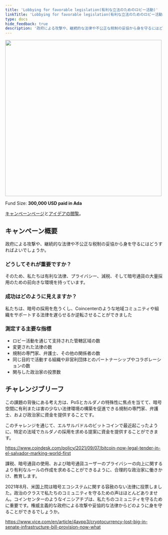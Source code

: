 ```yaml
---
title: 'Lobbying for favorable legislation(有利な立法のためのロビー活動)'
linkTitle: 'Lobbying for favorable legislation(有利な立法のためのロビー活動)'
type: docs
hide_feedback: true
description: '政府による攻撃や、継続的な法律や不公正な税制の妥協から身を守るにはどうすればよいでしょうか。'
---
```

<img src="https://cardano.ideascale.com/community-library/accounts/93/936143/Public/14-Lobbying-for-favorable-legislation-38d3c1.png" style="width:500px;height500px">

Fund Size: **300,000 USD paid in Ada**

[キャンペーンページ](https://cardano.ideascale.com/c/idea/381094)と[アイデアの閲覧](https://cardano.ideascale.com/c/campaigns/26446/stage/all/ideas/unspecified)。

## キャンペーン概要

政府による攻撃や、継続的な法律や不公正な税制の妥協から身を守るにはどうすればよいでしょうか。

### どうしてそれが重要ですか？

そのため、私たちは有利な法律、プライバシー、減税、そして暗号通貨の大量採用のための前向きな環境を持っています。

### 成功はどのように見えますか？

私たちは、暗号の採用を危うくし、Coincenterのような地域コミュニティや組織をサポートする法律を遅らせるか逆転させることができました

### 測定する主要な指標

- ロビー活動を通じて支持された管轄区域の数
- 変更された法律の数
- 規制の専門家、弁護士、その他の関係者の数
- 同じ目的で活動する組織や非営利団体とのパートナーシップやコラボレーションの数
- 関与した政治家の投票数

## チャレンジブリーフ

この課題の背後にある考え方は、PoSとカルダノの特殊性に焦点を当てて、暗号空間に有利または害の少ない法律環境の構築を促進できる規制の専門家、弁護士、および政治家に資金を提供することです。

このチャレンジを通じて、エルサルバドルのビットコインで最近起こったように、特定の法域でカルダノの採用を求める提案に資金を提供することができます。

https://www.coindesk.com/policy/2021/09/07/bitcoin-now-legal-tender-in-el-salvador-marking-world-first

課税、暗号通貨の使用、および暗号通貨ユーザーのプライバシーの向上に関するより有利なルールの作成を求めることができるように、合理的な政治家に働きかけ、教育します。

2021年8月、米国上院は暗号エコシステムに関する容赦のない法律に投票しました。政治のクラスで私たちのコミュニティを守るための声はほとんどありません。コインセンターのようなイニシアチブは、私たちのコミュニティを守るために重要です。権威主義的な政府による攻撃や妥協的な法律からどのように身を守ることができるでしょうか。

https://www.vice.com/en/article/4avpp3/cryptocurrency-lost-big-in-senate-infrastructure-bill-provision-now-what
